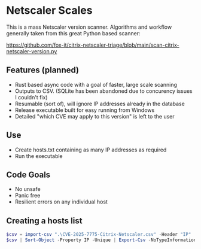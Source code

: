 # Netscaler Scales

This is a mass Netscaler version scanner. Algorithms and workflow generally taken from this great Python based scanner:

https://github.com/fox-it/citrix-netscaler-triage/blob/main/scan-citrix-netscaler-version.py


## Features (planned)

- Rust based async code with a goal of faster, large scale scanning
- Outputs to CSV. (SQLite has been abandoned due to concurency issues I couldn't fix)
- Resumable (sort of), will ignore IP addresses already in the database
- Release executable built for easy running from Windows
- Detailed "which CVE may apply to this version" is left to the user

## Use

- Create hosts.txt containing as many IP addresses as required
- Run the executable

## Code Goals

- No unsafe
- Panic free
- Resilient errors on any individual host

## Creating a hosts list

```powershell
$csv = import-csv ".\CVE-2025-7775-Citrix-Netscaler.csv" -Header "IP"
$csv | Sort-Object -Property IP -Unique | Export-Csv -NoTypeInformation hosts.txt
```
